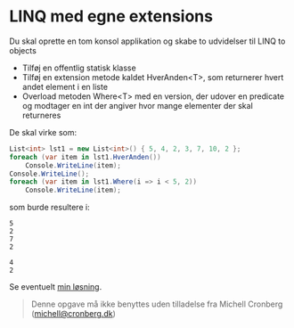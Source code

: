 ﻿# LINQ med egne extensions

Du skal oprette en tom konsol applikation og skabe to udvidelser til LINQ to objects

- Tilføj en offentlig statisk klasse
- Tilføj en extension metode kaldet HverAnden\<T\>, som returnerer hvert andet element i en liste
- Overload metoden Where\<T\> med en version, der udover en predicate og modtager en int der angiver hvor mange elementer der skal returneres

De skal virke som:

```csharp
List<int> lst1 = new List<int>() { 5, 4, 2, 3, 7, 10, 2 };
foreach (var item in lst1.HverAnden())
    Console.WriteLine(item);
Console.WriteLine();
foreach (var item in lst1.Where(i => i < 5, 2))
    Console.WriteLine(item);
```
som burde resultere i:
```
5
2
7
2

4
2
```

Se eventuelt [min løsning](https://github.com/devcronberg/undervisning-cs-opgaver/blob/master/avanceretlinq-extensions/Program.cs).


<!-- footerstart -->
> Denne opgave må ikke benyttes uden tilladelse fra Michell Cronberg (michell@cronberg.dk)
<!-- footerslut -->
